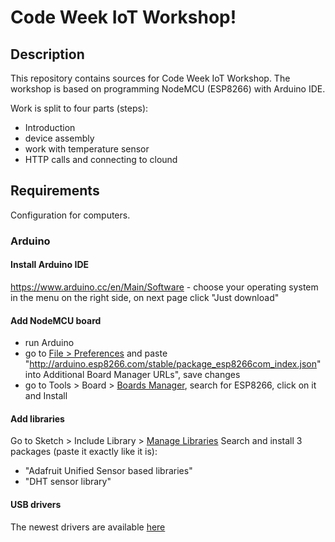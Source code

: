 # Code Week IoT Workshop!

## Description
This repository contains sources for Code Week IoT Workshop.
The workshop is based on programming NodeMCU (ESP8266) with Arduino IDE.

Work is split to four parts (steps):
- Introduction
- device assembly
- work with temperature sensor
- HTTP calls and connecting to clound

## Requirements
Configuration for computers.

### Arduino

#### Install Arduino IDE
https://www.arduino.cc/en/Main/Software - choose your operating system in the menu on the right side, on next page click "Just download"

#### Add NodeMCU board

- run Arduino
- go to [File > Preferences](tools/screenshots/preferences.png?raw=true) and paste "http://arduino.esp8266.com/stable/package_esp8266com_index.json" into Additional Board Manager URLs", save changes
- go to Tools > Board > [Boards Manager](tools/screenshots/boards_manager.png?raw=true), search for ESP8266, click on it and Install  

#### Add libraries

Go to Sketch > Include Library > [Manage Libraries](tools/screenshots/library_manager.png?raw=true)
Search and install 3 packages (paste it exactly like it is):
 - "Adafruit Unified Sensor based libraries"
 - "DHT sensor library"

#### USB drivers
The newest drivers are available [here](https://www.silabs.com/products/development-tools/software/usb-to-uart-bridge-vcp-drivers)
